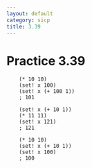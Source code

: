 ```yaml
---
layout: default
category: sicp
title: 3.39
---
```


# Practice 3.39

		(* 10 10)
		(set! x 100)
		(set! x (+ 100 1))
		; 101

		(set! x (+ 10 1))
		(* 11 11)
		(set! x 121)
		; 121

		(* 10 10)
		(set! x (+ 10 1))
		(set! x 100)
		; 100
